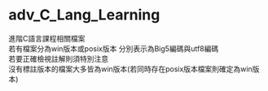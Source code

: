 # adv_C_Lang_Learning

進階C語言課程相關檔案 </br>
若有檔案分為win版本或posix版本 分別表示為Big5編碼與utf8編碼 </br>
若要正確檢視註解則須特別注意 </br>
沒有標註版本的檔案大多皆為win版本(若同時存在posix版本檔案則確定為win版本) </br>
